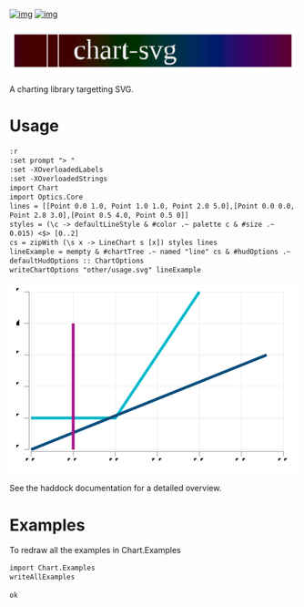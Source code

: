 
[![img](https://img.shields.io/hackage/v/chart-svg.svg)](https://hackage.haskell.org/package/chart-svg) [![img](https://github.com/tonyday567/chart-svg/workflows/haskell-ci/badge.svg)](https://github.com/tonyday567/chart-svg/actions)

![img](other/banner.svg)

A charting library targetting SVG.

# Usage

    :r
    :set prompt "> "
    :set -XOverloadedLabels
    :set -XOverloadedStrings
    import Chart
    import Optics.Core
    lines = [[Point 0.0 1.0, Point 1.0 1.0, Point 2.0 5.0],[Point 0.0 0.0, Point 2.8 3.0],[Point 0.5 4.0, Point 0.5 0]]
    styles = (\c -> defaultLineStyle & #color .~ palette c & #size .~ 0.015) <$> [0..2]
    cs = zipWith (\s x -> LineChart s [x]) styles lines
    lineExample = mempty & #chartTree .~ named "line" cs & #hudOptions .~ defaultHudOptions :: ChartOptions
    writeChartOptions "other/usage.svg" lineExample

![img](other/usage.svg)

See the haddock documentation for a detailed overview.

# Examples

To redraw all the examples in Chart.Examples

    import Chart.Examples
    writeAllExamples

    ok

